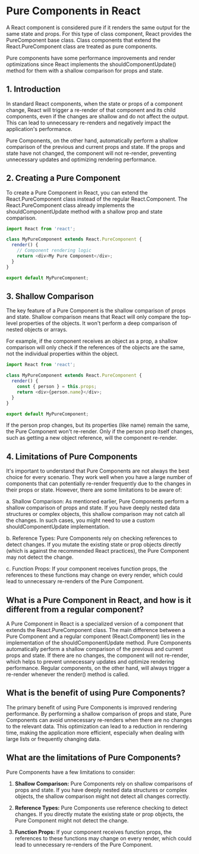 # Pure Components in React
A React component is considered pure if it renders the same output for the same state and props. For this type of class component, React provides the PureComponent base class. Class components that extend the React.PureComponent class are treated as pure components.

Pure components have some performance improvements and render optimizations since React implements the shouldComponentUpdate() method for them with a shallow comparison for props and state.

## 1. Introduction

In standard React components, when the state or props of a component change, React will trigger a re-render of that component and its child components, even if the changes are shallow and do not affect the output. This can lead to unnecessary re-renders and negatively impact the application's performance.

Pure Components, on the other hand, automatically perform a shallow comparison of the previous and current props and state. If the props and state have not changed, the component will not re-render, preventing unnecessary updates and optimizing rendering performance.

## 2. Creating a Pure Component

To create a Pure Component in React, you can extend the React.PureComponent class instead of the regular React.Component. The React.PureComponent class already implements the shouldComponentUpdate method with a shallow prop and state comparison.

```javascript
import React from 'react';

class MyPureComponent extends React.PureComponent {
  render() {
    // Component rendering logic
    return <div>My Pure Component</div>;
  }
}

export default MyPureComponent;

```

## 3. Shallow Comparison
The key feature of a Pure Component is the shallow comparison of props and state. Shallow comparison means that React will only compare the top-level properties of the objects. It won't perform a deep comparison of nested objects or arrays.

For example, if the component receives an object as a prop, a shallow comparison will only check if the references of the objects are the same, not the individual properties within the object.

```javascript
import React from 'react';

class MyPureComponent extends React.PureComponent {
  render() {
    const { person } = this.props;
    return <div>{person.name}</div>;
  }
}

export default MyPureComponent;

```

If the person prop changes, but its properties (like name) remain the same, the Pure Component won't re-render. Only if the person prop itself changes, such as getting a new object reference, will the component re-render.

## 4. Limitations of Pure Components
It's important to understand that Pure Components are not always the best choice for every scenario. They work well when you have a large number of components that can potentially re-render frequently due to the changes in their props or state. However, there are some limitations to be aware of:

a. Shallow Comparison: As mentioned earlier, Pure Components perform a shallow comparison of props and state. If you have deeply nested data structures or complex objects, this shallow comparison may not catch all the changes. In such cases, you might need to use a custom shouldComponentUpdate implementation.

b. Reference Types: Pure Components rely on checking references to detect changes. If you mutate the existing state or prop objects directly (which is against the recommended React practices), the Pure Component may not detect the change.

c. Function Props: If your component receives function props, the references to these functions may change on every render, which could lead to unnecessary re-renders of the Pure Component.

## What is a Pure Component in React, and how is it different from a regular component?

A Pure Component in React is a specialized version of a component that extends the React.PureComponent class. The main difference between a Pure Component and a regular component (React.Component) lies in the implementation of the shouldComponentUpdate method. Pure Components automatically perform a shallow comparison of the previous and current props and state. If there are no changes, the component will not re-render, which helps to prevent unnecessary updates and optimize rendering performance. Regular components, on the other hand, will always trigger a re-render whenever the render() method is called.

## What is the benefit of using Pure Components?

The primary benefit of using Pure Components is improved rendering performance. By performing a shallow comparison of props and state, Pure Components can avoid unnecessary re-renders when there are no changes to the relevant data. This optimization can lead to a reduction in rendering time, making the application more efficient, especially when dealing with large lists or frequently changing data.

## What are the limitations of Pure Components?

Pure Components have a few limitations to consider:

1. **Shallow Comparison:** Pure Components rely on shallow comparisons of props and state. If you have deeply nested data structures or complex objects, the shallow comparison might not detect all changes correctly.

2. **Reference Types:** Pure Components use reference checking to detect changes. If you directly mutate the existing state or prop objects, the Pure Component might not detect the change.

3. **Function Props:** If your component receives function props, the references to these functions may change on every render, which could lead to unnecessary re-renders of the Pure Component.

